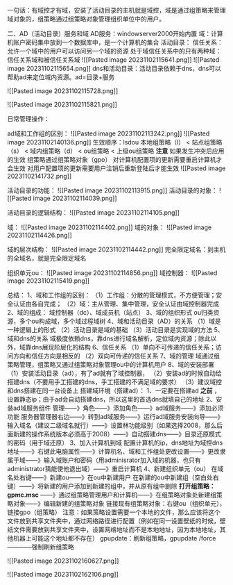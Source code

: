 一句话：有域控才有域，安装了活动目录的主机就是域控，域是通过组策略来管理域对象的，组策略通过组策略对象管理组织单位中的用户。


二、AD（活动目录）服务和域
AD服务：windowserver2000开始内置
域：计算机账户密码集中放到一个数据库中，是一个计算机的集合
活动目录：
信任关系：
	允许一个域中的用户可以访问另一个域的资源
	处于域信任关系中的只有两种域：信任关系域和被信任关系域
	![[Pasted image 20231102115641.png]]
	![[Pasted image 20231102115654.png]]
dns和活动目录：活动目录依赖于dns，dns可以帮助ad来定位域内资源。ad=目录+服务

![[Pasted image 20231102115728.png]]

![[Pasted image 20231102115821.png]]


日常管理操作：
	
ad域和工作组的区别：
![[Pasted image 20231102113242.png]]
![[Pasted image 20231102140136.png]]
生效顺序：lsdou
本地组策略（l） <  站点组策略（s） < 域内组策略（d） < ou组策略 < 上级ou组策略
**注意** 如果发生冲突后应用的生效
组策略通过组策略对象（gpo）
对计算机配置项的更新需要重启计算机才会生效
对用户配置项的更新需要用户注销后重新登陆后才能生效
![[Pasted image 20231102141732.png]]


活动目录的功能：
![[Pasted image 20231102113915.png]]
活动目录的对象：
![[Pasted image 20231102114039.png]]

活动目录的逻辑结构：
![[Pasted image 20231102114105.png]]

域：
![[Pasted image 20231102114402.png]]
域的对象：
![[Pasted image 20231102114426.png]]

域的层次结构：
![[Pasted image 20231102114442.png]]
完全限定域名：到主机的全域名，就是完全限定域名

组织单元ou：
![[Pasted image 20231102114856.png]]
域控制器：
![[Pasted image 20231102115419.png]]


总结：
1、域和工作组的区别：
	（1）工作组：分散的管理模式，不方便管理；安全认证由各自完成；
	（2）域：主从管理、集中管理，安全认证由域控制器完成
2、域的组成：
	域控制器（dc）、域成员机（站点）
3、域的组织形式
	ou归类资源，多个ou构成域，多个域过程域树
4、域和活动目录（AD）的关系
（1）域是一种逻辑上的形式
（2）活动目录是域的基础
（3）活动目录是实现域的方法
5、域和dns的关系
域极度依赖dns，靠dns进行域名解析，定位域内资源；除此以外，域靠dns展现阶层化的结构
6、信任关系
（1）单向不可传递的信任关系；访问方向和信任方向是相反的
（2）双向可传递的信任关系
7、域的管理
域通过组策略管理，组策略又通过组策略对象管理ou中的计算机用户
8、域的安装部署
（1）安装活动目录（ad），有了ad就有了域控制器，
（2）安装ad的时候自动给搭建dns（不要用手工搭建的dns，手工搭建的不满足域的要求）
（3）建议域控和dns搭建在同一台设备上
搭建域环境（搭建ad）：
1、一定要在搭建ad **之前** ，设置静态ip；由于ad会自动搭建dns，所以这里的首选dns就填自己的地址
2、安装ad域服务组件
管理——》角色——》添加角色——》ad域服务——》添加必须功能
服务器管理器右边——》转到ad域服务——》运行ad域服务安装向导——》输入域名（建议二级域名就行）——》设置林功能级别（如果选择2008，那么后面新建的操作系统版本必须高于2008）——》自动搭建dns——》目录还原模式的密码（用于域还原）
3、加入计算机到域
配置计算机的ip，dns地址为域控dns地址——》右键此电脑属性——》计算机名、域和工作组处更改设置——》更改隶属于域——》输入域账户和密码（用adminisrator加入域的机器，也只有administrator猜能使他退出域）——》重启计算机
4、新建组织单元（ou）
在域名处右键——》新建ou——》在ou中新建用户
在新建的ou中新建组（空白处右键）——》将新建的用户添加到新建的组中，并从原有组中删除
**打开组策略：gpmc.msc**  ——》通过组策略管理用户和计算机——》在组策略对象处新建组策略对象——》编辑新建的组策略对象
链接现有组策略对象：右键ou（组织单元），链接gpo（组策略）
注意：如果策略设置需要一个本地的文件，那么应该将这个文件放到共享文件夹中，通过网络路径进行配置（例如在同一设置壁纸的时候，壁纸文件需要放到共享文件夹中，设置网络地址而不是本地地址，因为本地地址，其他机器上可能这个地址都不存在）
gpupdate：刷新组策略，gpupdate /force ————强制刷新组策略

![[Pasted image 20231102160627.png]]

![[Pasted image 20231102162106.png]]